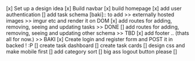 [x] Set up a design idea
[x] Build navbar 
[x] build homepage
[x] add user authentication
[] add task schema [baki]:: to add >> externally hosted images >> imgur etc and render it on DOM
[x] add routes for adding, removing, seeing and updating tasks >> DONE 
[] add routes for adding, removing, seeing and updating other schema >> TBD
[x] add footer .. (thats all for now.) >> BAKI
[x] Create login and register form and POST it in backed ! :P
[] create task dashboard
[] create task cards
[] design css and make mobile first
[] add category sort 
[] big ass logout button please 
[]
